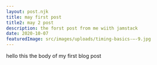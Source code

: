 ```yaml
---
layout: post.njk
title: may first post
title2: may 2 post
description: the forst post from me wiith jamstack
date: 2020-10-07
featuredImage: src/images/uploads/timing-basics-–-9.jpg
---
```



hello this the body of my first blog post